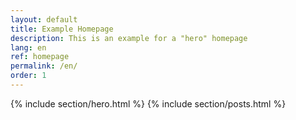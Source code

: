 ```yaml
---
layout: default
title: Example Homepage
description: This is an example for a "hero" homepage
lang: en
ref: homepage
permalink: /en/
order: 1
---
```


{% include section/hero.html %}
{% include section/posts.html %}
